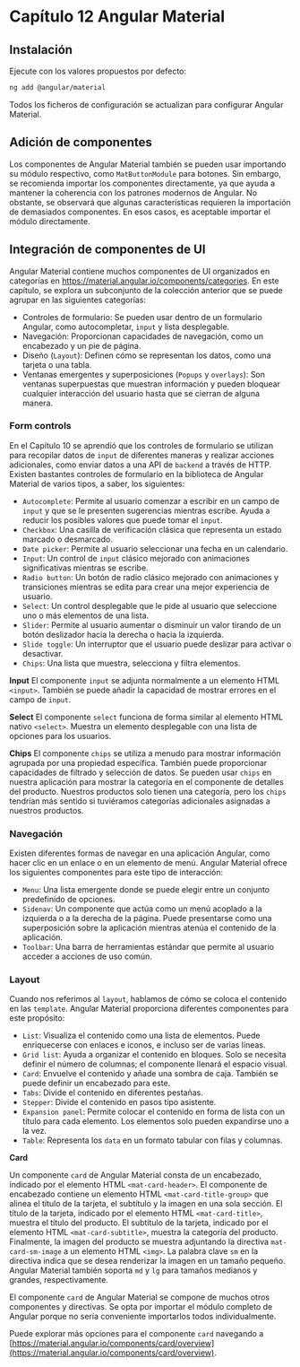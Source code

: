 # Capítulo 12 Angular Material

## Instalación

Ejecute con los valores propuestos por defecto:

```bash
ng add @angular/material
```

Todos los ficheros de configuración se actualizan para configurar Angular Material.

## Adición de componentes

Los componentes de Angular Material también se pueden usar importando su módulo respectivo, como `MatButtonModule` para botones. Sin embargo, se recomienda importar los componentes directamente, ya que ayuda a mantener la coherencia con los patrones modernos de Angular. No obstante, se observará que algunas características requieren la importación de demasiados componentes. En esos casos, es aceptable importar el módulo directamente.

## Integración de componentes de UI
Angular Material contiene muchos componentes de UI organizados en categorías en https://material.angular.io/components/categories. En este capítulo, se explora un subconjunto de la colección anterior que se puede agrupar en las siguientes categorías:
* Controles de formulario: Se pueden usar dentro de un formulario Angular, como autocompletar, `input` y lista desplegable.
* Navegación: Proporcionan capacidades de navegación, como un encabezado y un pie de página.
* Diseño (`Layout`): Definen cómo se representan los datos, como una tarjeta o una tabla.
* Ventanas emergentes y superposiciones (`Popups` y `overlays`): Son ventanas superpuestas que muestran información y pueden bloquear cualquier interacción del usuario hasta que se cierran de alguna manera.

### Form controls

En el Capítulo 10 se aprendió que los controles de formulario se utilizan para recopilar datos de `input` de diferentes maneras y realizar acciones adicionales, como enviar datos a una API de `backend` a través de HTTP.
Existen bastantes controles de formulario en la biblioteca de Angular Material de varios tipos, a saber, los siguientes:
* `Autocomplete`: Permite al usuario comenzar a escribir en un campo de `input` y que se le presenten sugerencias mientras escribe. Ayuda a reducir los posibles valores que puede tomar el `input`.
* `Checkbox`: Una casilla de verificación clásica que representa un estado marcado o desmarcado.
* `Date picker`: Permite al usuario seleccionar una fecha en un calendario.
* `Input`: Un control de `input` clásico mejorado con animaciones significativas mientras se escribe.
* `Radio button`: Un botón de radio clásico mejorado con animaciones y transiciones mientras se edita para crear una mejor experiencia de usuario.
* `Select`: Un control desplegable que le pide al usuario que seleccione uno o más elementos de una lista.
* `Slider`: Permite al usuario aumentar o disminuir un valor tirando de un botón deslizador hacia la derecha o hacia la izquierda.
* `Slide toggle`: Un interruptor que el usuario puede deslizar para activar o desactivar.
* `Chips`: Una lista que muestra, selecciona y filtra elementos.

**Input**
El componente `input` se adjunta normalmente a un elemento HTML `<input>`. También se puede añadir la capacidad de mostrar errores en el campo de `input`.

**Select**
El componente `select` funciona de forma similar al elemento HTML nativo
`<select>`. Muestra un elemento desplegable con una lista de opciones para los
usuarios.

**Chips**
El componente `chips` se utiliza a menudo para mostrar información agrupada por
una propiedad específica. También puede proporcionar capacidades de filtrado y
selección de datos. Se pueden usar `chips` en nuestra aplicación para mostrar la
categoría en el componente de detalles del producto. Nuestros productos solo
tienen una categoría, pero los `chips` tendrían más sentido si tuviéramos
categorías adicionales asignadas a nuestros productos.

### Navegación
Existen diferentes formas de navegar en una aplicación Angular, como hacer clic
en un enlace o en un elemento de menú. Angular Material ofrece los siguientes
componentes para este tipo de interacción:

*   `Menu`: Una lista emergente donde se puede elegir entre un conjunto
    predefinido de opciones.
*   `Sidenav`: Un componente que actúa como un menú acoplado a la izquierda o
    a la derecha de la página. Puede presentarse como una superposición sobre la
    aplicación mientras atenúa el contenido de la aplicación.
*   `Toolbar`: Una barra de herramientas estándar que permite al usuario acceder
    a acciones de uso común.

### Layout
Cuando nos referimos al `layout`, hablamos de cómo se coloca el contenido en las
`template`. Angular Material proporciona diferentes componentes para este
propósito:

*   `List`: Visualiza el contenido como una lista de elementos. Puede enriquecerse
    con enlaces e iconos, e incluso ser de varias líneas.
*   `Grid list`: Ayuda a organizar el contenido en bloques. Solo se necesita
    definir el número de columnas; el componente llenará el espacio visual.
*   `Card`: Envuelve el contenido y añade una sombra de caja. También se puede
    definir un encabezado para este.
*   `Tabs`: Divide el contenido en diferentes pestañas.
*   `Stepper`: Divide el contenido en pasos tipo asistente.
*   `Expansion panel`: Permite colocar el contenido en forma de lista con un
    título para cada elemento. Los elementos solo pueden expandirse uno a la vez.
*   `Table`: Representa los `data` en un formato tabular con filas y columnas.

**Card**

Un componente `card` de Angular Material consta de un encabezado, indicado por el elemento HTML `<mat-card-header>`. El componente de encabezado contiene un elemento HTML `<mat-card-title-group>` que alinea el título de la tarjeta, el subtítulo y la imagen en una sola sección. El título de la tarjeta, indicado por el elemento HTML `<mat-card-title>`, muestra el título del producto. El subtítulo de la tarjeta, indicado por el elemento HTML `<mat-card-subtitle>`, muestra la categoría del producto. Finalmente, la imagen del producto se muestra adjuntando la directiva `mat-card-sm-image` a un elemento HTML `<img>`. La palabra clave `sm` en la directiva indica que se desea renderizar la imagen en un tamaño pequeño.
Angular Material también soporta `md` y `lg` para tamaños medianos y grandes, respectivamente.

El componente `card` de Angular Material se compone de muchos otros componentes y directivas. Se opta por importar el módulo completo de Angular porque no sería conveniente importarlos todos individualmente.

Puede explorar más opciones para el componente `card` navegando a [https://material.angular.io/components/card/overview](https://material.angular.io/components/card/overview).





